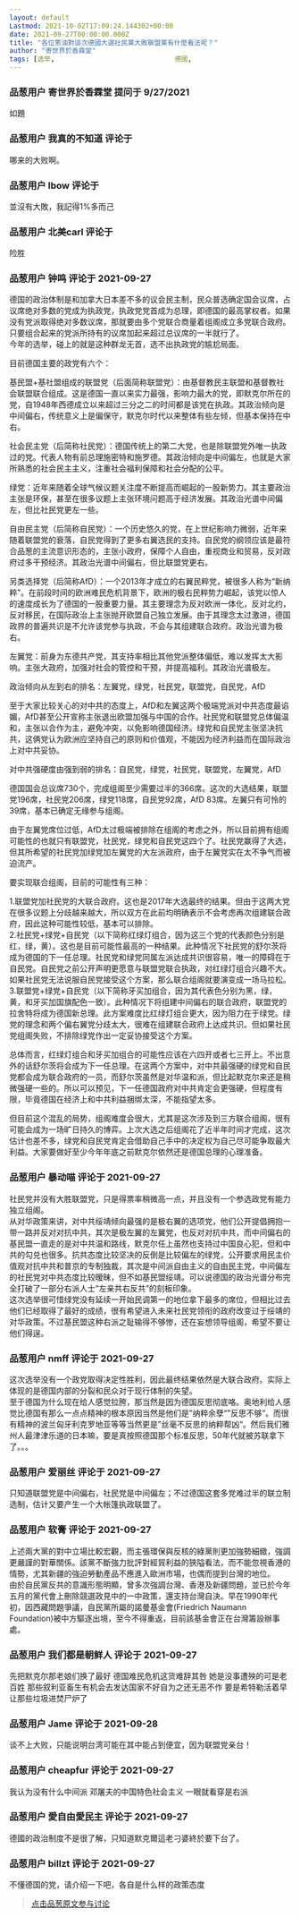 ```yaml
---
layout: default
Lastmod: 2021-10-02T17:09:24.144302+00:00
date: 2021-09-27T00:00:00.000Z
title: "各位蔥油對這次德國大選社民黨大敗聯盟黨有什麼看法呢？"
author: "寄世界於香霖堂"
tags: [选举,								德國,								如何评价]
---
```



### 品葱用户 **寄世界於香霖堂** 提问于 9/27/2021
    
如題
    
                

### 品葱用户 **我真的不知道** 评论于 
        
哪来的大败啊。
        
                

### 品葱用户 **lbow** 评论于 
        
並沒有大敗，我記得1%多而己
        
                

### 品葱用户 **北美carl** 评论于 
        
险胜
        
                

### 品葱用户 **钟鸣** 评论于 2021-09-27
        
德国的政治体制是和加拿大日本差不多的议会民主制，民众普选确定国会议席，占议席绝对多数的党成为执政党，执政党党首成为总理，即德国的最高掌权者。如果没有党派取得绝对多数议席，那就要由多个党联合商量着组阁成立多党联合政府。只要组合起来的党派所持有的议席加起来超过总议席的一半就行了。  
今年的选举，碰上的就是这种群龙无首，选不出执政党的尴尬局面。  
  
目前德国主要的政党有六个：  
  
基民盟+基社盟组成的联盟党（后面简称联盟党）：由基督教民主联盟和基督教社会联盟联合组成。这是德国一直以来实力最强，影响力最大的党，即默克尔所在的党，自1948年西德成立以来超过三分之二的时间都是该党在执政。其政治倾向是中间偏右，传统意义上是偏保守，默克尔时代以来整体有些左倾，但基本保持在中右。  
  
社会民主党（后简称社民党）：德国传统上的第二大党，也是除联盟党外唯一执政过的党。代表人物有前总理施密特和施罗德。其政治倾向是中间偏左，也就是大家所熟悉的社会民主主义，注重社会福利保障和社会分配的公平。  
  
绿党：近年来随着全球气候议题关注度不断提高而崛起的一股新势力。其主要政治主张是环保，甚至在很多议题上主张环境问题高于经济发展。其政治光谱中间偏左，但比社民党更左一些。  
  
自由民主党（后简称自民党）：一个历史悠久的党，在上世纪影响力微弱，近年来随着联盟党的衰落，自民党得到了更多右翼选民的支持。自民党的纲领应该是最符合品葱的主流意识形态的，主张小政府，保障个人自由，重视商业和贸易，反对政府过多干预经济。其政治光谱中间偏右，但比联盟党更右。  
  
另类选择党（后简称AfD）：一个2013年才成立的右翼民粹党，被很多人称为“新纳粹”。在前段时间的欧洲难民危机背景下，欧洲的极右民粹势力崛起，该党以惊人的速度成长为了德国的一股重要力量。其主要理念为反对欧洲一体化，反对北约，反对移民，在国际政治上主张抛开欧盟自己独立发展。由于其理念太过激进，德国政界的普遍共识是不允许该党参与执政，不会与其组建联合政府。政治光谱为极右。  
  
左翼党：前身为东德共产党，其支持率相比其他党派整体偏低，难以发挥太大影响。主张大政府，加强对社会的管控和干预，并提高福利。其政治光谱极左。  
  
政治倾向从左到右的排名：左翼党，绿党，社民党，联盟党，自民党，AfD  
  
至于大家比较关心的对中共的态度上，AfD和左翼这两个极端党派对中共态度最谄媚，AfD甚至公开宣称主张退出欧盟加强与中国的合作。社民党和联盟党总体偏温和，主张以合作为主，避免冲突，以免影响德国经济。绿党和自民党主张坚决抗共，这俩党认为欧洲应坚持自己的原则和价值观，不能因为经济利益而在国际政治上对中共妥协。  
  
对中共强硬度由强到弱的排名：自民党，绿党，社民党，联盟党，左翼党，AfD  
  
德国国会总议席730个，完成组阁至少需要过半的366席。这次的大选结果，联盟党196席，社民党206席，绿党118席，自民党92席，AfD 83席。左翼只有可怜的39席，基本已确定无缘参与组阁。  
  
由于左翼党席位过低，AfD太过极端被排除在组阁的考虑之外，所以目前拥有组阁可能性的也就只有联盟党，社民党，绿党和自民党这四个了。社民党赢得了大选，但其所希望的社民党加绿党加左翼党的大左派政府，由于左翼党实在太不争气而被迫流产。  
  
要实现联合组阁，目前的可能性有三种：  
  
1.联盟党加社民党的大联合政府。这也是2017年大选最终的结果。但由于这两大党在很多议题上分歧越来越大，所以双方在此前均明确表示不会考虑再次组建联合政府，因此这种可能性较低，基本可以排除。  
2.社民党+绿党+自民党（以下简称红绿灯组合，因为这三个党的代表颜色分别是红，绿，黄）。这也是目前可能性最高的一种结果。此种情况下社民党的舒尔茨将成为德国的下一任总理。社民党和绿党同属左派达成共识很容易，唯一的障碍在于自民党。自民党之前公开声明更愿意与联盟党联合执政，对红绿灯组合兴趣不大。如果社民党无法说服自民党接受这个方案，那么联合组阁就要演变成一场马拉松。  
3.联盟党+绿党+自民党（以下简称牙买加组合，因为其代表色分别为黑，绿，黄，和牙买加国旗配色一致）。此种情况下将组建中间偏右的联合政府，联盟党的拉舍特将成为德国新总理。此方案难度比红绿灯组合更大，因为阻力在于绿党。绿党的理念和两个偏右翼党分歧太大，很难在组建联合政府上达成共识。但如果社民党组阁失败，不排除绿党作出一定妥协接受这个方案。  
  
总体而言，红绿灯组合和牙买加组合的可能性应该在六四开或者七三开上。不出意外的话舒尔茨将会成为下一任总理。在这两个方案中，对中共最强硬的绿党和自民党都会成为联合政府的一员，而舒尔茨虽然是对华温和派，但比起默克尔来还是稍微强硬一些的。所以可以预见，下一任德国政府对中共肯定会更强硬，但程度有限，毕竟德国在经济上和中共利益捆绑太深，不能指望太多。  
  
但目前这个混乱的局势，组阁难度会很大，尤其是这次涉及到三方联合组阁，很有可能会成为一场旷日持久的博弈。上次大选之后组阁花了近半年时间才完成，这次估计也差不多，绿党和自民党肯定会借助自己手中的决定权为自己尽可能争取最大利益。大家要做好至少今年年底之前默克尔依然还是德国总理的心理准备。
        
                

### 品葱用户 **暴动喵** 评论于 2021-09-27
        
社民党并没有大胜联盟党，只是得票率稍微高一点，并且没有一个参选政党有能力独立组阁。  
从对华政策来讲，对中共绥靖倾向最强的是极右翼的选项党，他们公开提倡拥抱一带一路并反对对抗中共，其次是极左翼的左翼党，也反对对抗中共，而中间偏右的基民盟一直走的是对中共温和路线，默克尔任上虽然也支持过中国良心犯，但和中共的勾兑也很多。抗共态度比较坚决的反倒是比较偏左的绿党，公开要求用民主价值观对抗中共和普京的专制独裁，其次是中间派自由主义的自由民主党，中间偏左的社民党对中共态度比较暧昧，但不如基民盟绥靖。可以说德国的政治光谱分布完全打破了一部分右派人士“左亲共右反共”的刻板印象。  
这次选举很可惜绿党没有延续一开始民调第一的地位拿下最多的席位，但相比过去他们已经取得了最好的成绩，很有希望进入未来社民党领衔的政府改变过于绥靖的对华政策。不过基民盟这种右派之耻输得不够惨，还在妄想领导组阁，希望不要让他们得逞。
        
                

### 品葱用户 **nmff** 评论于 2021-09-27
        
这次选举没有一个政党取得决定性胜利，因此最终结果依然是大联合政府。实际上体现的是德国内部的分裂和民众对于现行体制的失望。  
至于德国为什么现在给人感觉拉胯，那当然是因为德国反思彻底咯。奥地利给人感觉比德国有那么一点点精神的根本原因当然是他们是”纳粹余孽“”反思不够“。而很有精神的波兰匈牙利克罗地亚等等当然更是”丝毫不反思的纳粹帮凶“。然后我们雅州人最津津乐道的日本嘛，要是真按照德国那个标准反思，50年代就被苏联拿下了。。。
        
                

### 品葱用户 **爱丽丝** 评论于 2021-09-27
        
只知道联盟党是中间偏右，社民党是中间偏左；不过德国这套多党难过半的联立制选制，估计又要产生一个大帐篷执政联盟了。
        
                

### 品葱用户 **软膏** 评论于 2021-09-27
        
上述兩大黨的對中立場比較宏觀，而主張環保與反核的綠黨則更加強勢細緻，強調更嚴謹的對華關係。該黨不斷強力批評對經貿利益的狹隘看法，而不能忽視香港的情勢，尤其新疆的強迫勞動產品不應進入歐洲市場，也偶而提到台灣的地位。  
由於自民黨反共的意識形態明顯，曾多次強調台灣、香港及新疆問題，並已於今年五月的黨代會上刪除競選政見中的一中政策，還支持台灣自決。早在1990年代初，因西藏問題爭議，自民黨所屬的諾曼基金會(Friedrich Naumann Foundation)被中方驅逐出境，至今不得重返，目前該基金會正在台灣籌設辦事處。
        
                

### 品葱用户 **我们都是朝鲜人** 评论于 2021-09-27
        
先把默克尔那老娘们换了最好 德国难民危机这货难辞其咎 她是没事遭殃的可是老百姓 那些叙利亚畜生有机会去发达国家不好自为之还无恶不作 要是希特勒活着早让那些垃圾进焚尸炉了
        
                

### 品葱用户 **Jame** 评论于 2021-09-28
        
谈不上大败，只能说明台湾可能在其中能占到便宜，因为联盟党亲台！
        
                

### 品葱用户 **cheapfur** 评论于 2021-09-27
        
我认为没有什么中间派 邓屠夫的中国特色社会主义 一眼就看穿是右派
        
                

### 品葱用户 **愛自由愛民主** 评论于 2021-09-27
        
德國的政治制度不是很了解，只知道默克爾這老刁婆終於要下台了。
        
                

### 品葱用户 **billzt** 评论于 2021-09-27
        
不懂德国的党，请介绍一下吧，各自是什么样的政策态度
        
                





> [点击品葱原文参与讨论](https://pincong.rocks/question/42106)

